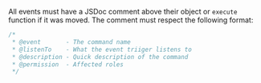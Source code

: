 All events must have a JSDoc comment above their object or `execute` function if it was moved.
The comment must respect the following format:

```js
/*
 * @event       - The command name
 * @listenTo    - What the event triiger listens to
 * @description - Quick description of the command
 * @permission  - Affected roles
 */
```
